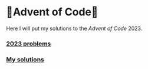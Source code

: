 # 🎄Advent of Code🎄

Here I will put my solutions to the *Advent of Code* 2023.

### [2023 problems](https://adventofcode.com/2023)

### [My solutions](https://github.com/Radu-Antonio/AdventOfCode/2023)